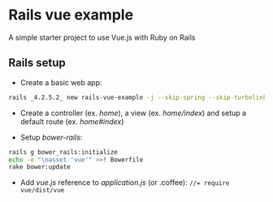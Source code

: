 # Rails vue example

A simple starter project to use Vue.js with Ruby on Rails

## Rails setup

- Create a basic web app:
```sh
rails _4.2.5.2_ new rails-vue-example -j --skip-spring --skip-turbolinks
```

- Create a controller (ex. *home*), a view (ex. *home/index*) and setup a default route (ex. *home#index*)

- Setup *bower-rails*:
```sh
rails g bower_rails:initialize
echo -e "\nasset 'vue'" >>! Bowerfile
rake bower:update
```

- Add *vue.js* reference to *application.js* (or .coffee): `//= require vue/dist/vue`
